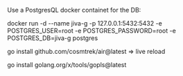 Use a PostgresQL docker containet for the DB:

docker run -d --name jiva-g -p 127.0.0.1:5432:5432 -e POSTGRES_USER=root -e POSTGRES_PASSWORD=root -e POSTGRES_DB=jiva-g postgres

go install github.com/cosmtrek/air@latest => live reload

go install golang.org/x/tools/gopls@latest
